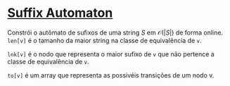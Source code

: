 # [Suffix Automaton](SuffixAutomaton.cpp)

Constrói o autômato de sufixos de uma string $S$ em $\mathcal{O}(|S|)$ de forma online. 
`len[v]` é o tamanho da maior string na classe de equivalência de `v`. 

`lnk[v]` é o nodo que representa o maior sufixo de `v` que não pertence a classe de equivalência de `v`.

`to[v]` é um array que representa as possivéis transições de um nodo v.


